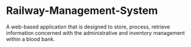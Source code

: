 # Railway-Management-System
A web-based application that is designed to store, process, retrieve information concerned with the administrative and inventory management within a blood bank.
